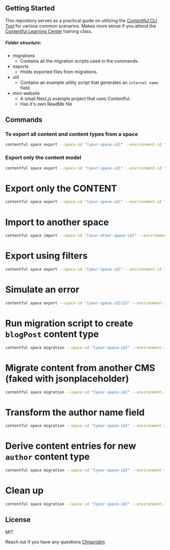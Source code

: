 
## Getting Started
This repository serves as a practical guide on utilizing the [Contentful CLI Tool] for various common scenarios. Makes more sense if you attend the [Contentful Learning Center] training class. 

##### Folder structure:

- migrations 
    - Contains all the migration scripts used in the commands.
- exports 
    - Holds exported files from migrations.
- util 
    - Contains an example utility script that generates an `internal name` field.
- mini-website 
    - A small Next.js example project that uses Contentful.
    - Has it's own ReadMe file

## Commands

### To export all content and content types from a space
```bash
contentful space export --space-id "[your-space-id]" --environment-id "[your-space-environment]" --content-file exports/all.json
```


### Export only the content model

```bash
contentful space export --space-id "[your-space-id]" --environment-id "[your-space-environment]" --content-file exports/only-content-model.json --skip-content --skip-roles --skip-webhooks
```
# Export only the CONTENT
```bash
contentful space export --space-id "[your-space-id]" --environment-id "[your-space-environment]" --content-file exports/just-content.json --content-only
```

# Import to another space
```bash
contentful space import --space-id "[your-other-space-id]" --environment-id "[your-space-environment]" --content-file exports/all.json
```
# Export using filters

```bash
contentful space export --space-id "[your-space-id]" --environment-id "[your-space-environment]" --content-file exports/filtered-content.json --query-entries 'sys.contentType.sys.id[in]=landingPage'
```


# Simulate an error 
```bash
contentful space export --space-id "[your-space-id]123" --environment-id "[your-space-environment]" --content-file exports/simulate-error.json --query-entries 'sys.contentType.sys.id[in]=landingPage'
```

# Run migration script to create `blogPost` content type
```bash
contentful space migration --space-id "[your-space-id]" --environment-id "[your-space-environment]" migrations/1.create-blog-post.js
```

# Migrate content from another CMS (faked with jsonplaceholder)
```bash
contentful space migration --space-id "[your-space-id]" --environment-id "[your-space-environment]" migrations/2.migrate-posts.js -y

```

# Transform the author name field

```bash
contentful space migration --space-id "[your-space-id]" --environment-id "[your-space-environment]" migrations/3.split_author_name_field_into_two_fields.js

```


# Derive content entries for new `author` content type
```bash
contentful space migration --space-id "[your-space-id]" --environment-id "[your-space-environment]" migrations/4.create-author-type.js

```


# Clean up

```bash
contentful space migration --space-id "[your-space-id]" --environment-id "[your-space-environment]" migrations/99.cleanup.js

```









## License

MIT

Reach out if you have any questions [Chigoridim]

[//]: # (These are reference links used in the body of this note and get stripped out when the markdown processor does its job. There is no need to format nicely because it shouldn't be seen. Thanks SO - http://stackoverflow.com/questions/4823468/store-comments-in-markdown-syntax)

   [Chigoridim]: <https://chigoriddim.com>
   [Contentful CLI Tool]: <https://github.com/contentful/contentful-cli>
   [Contentful Learning Center]: <https://training.contentful.com>
